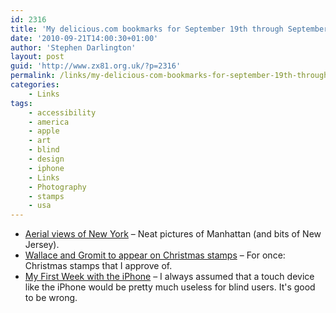 ```yaml
---
id: 2316
title: 'My delicious.com bookmarks for September 19th through September 21st'
date: '2010-09-21T14:00:30+01:00'
author: 'Stephen Darlington'
layout: post
guid: 'http://www.zx81.org.uk/?p=2316'
permalink: /links/my-delicious-com-bookmarks-for-september-19th-through-september-21st.html
categories:
    - Links
tags:
    - accessibility
    - america
    - apple
    - art
    - blind
    - design
    - iphone
    - Links
    - Photography
    - stamps
    - usa
---
```


- [Aerial views of New York](http://www.guardian.co.uk/world/gallery/2010/sep/21/aerial-views-of-new-york#/?picture=366876675&index=0) – Neat pictures of Manhattan (and bits of New Jersey).
- [Wallace and Gromit to appear on Christmas stamps](http://www.guardian.co.uk/culture/2010/sep/21/wallace-gromit-christmas-stamps) – For once: Christmas stamps that I approve of.
- [My First Week with the iPhone](http://behindthecurtain.us/2010/06/12/my-first-week-with-the-iphone/) – I always assumed that a touch device like the iPhone would be pretty much useless for blind users. It's good to be wrong.